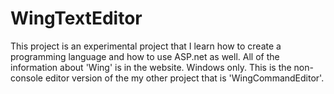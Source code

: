 # WingTextEditor
This project is an experimental project that I learn how to create a programming language and how to use ASP.net as well. All of the information about 'Wing' is in the website. Windows only.
This is the non-console editor version of the my other project that is 'WingCommandEditor'.
